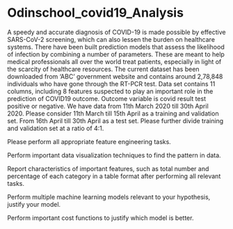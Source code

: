 # Odinschool_covid19_Analysis


A speedy and accurate diagnosis of COVID-19 is made possible by effective SARS-CoV-2 screening, which can also lessen the burden on healthcare systems. There have been built prediction models that assess the likelihood of infection by combining a number of parameters. These are meant to help medical professionals all over the world treat patients, especially in light of the scarcity of healthcare resources. The current dataset has been downloaded from ‘ABC’ government website and contains around 2,78,848 individuals who have gone through the RT-PCR test. Data set contains 11 columns, including 8 features suspected to play an important role in the prediction of COVID19 outcome. Outcome variable is covid result test positive or negative. We have data from 11th March 2020 till 30th April 2020. Please consider 11th March till 15th April as a training and validation set. From 16th April till 30th April as a test set. Please further divide training and validation set at a ratio of 4:1.  


Please perform all appropriate feature engineering tasks. 

Perform important data visualization techniques to find the pattern in data.

Report characteristics of important features, such as total number and percentage of each category in a table format after performing all relevant tasks.

Perform multiple machine learning models relevant to your hypothesis, justify your model.

Perform important cost functions to justify which model is better. 
